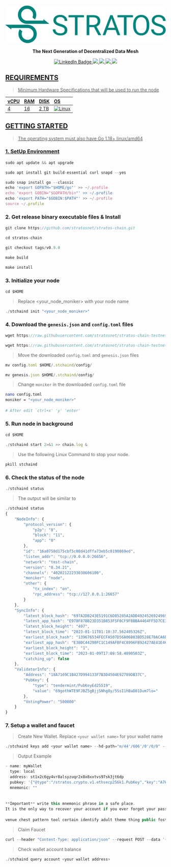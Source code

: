 <p align="center">
<img sizes="(max-width: 600px) 480px, 800px" src="https://raw.githubusercontent.com/MOI14s/Testnet-Node/main/Stratos%20Network/stratos.svg"></p>

**<p align="center">The Next Generation of Decentralized Data Mesh**

<div id="badges">
  <p align="center">
  <a href="https://www.linkedin.com/company/stratos-network">
    <img src="https://img.shields.io/badge/LinkedIn-blue?style=for-the-badge&logo=linkedin&logoColor=white" alt="LinkedIn Badge"/>
  </a>
  <a href="https://twitter.com/Stratos_Network">
    <img src="https://img.shields.io/badge/Twitter-1DA1F2?style=for-the-badge&logo=twitter&logoColor=white"/>
  </a>
  <a href="https://discord.gg/VbhARrDt">
    <img src="https://img.shields.io/badge/Discord-%235865F2.svg?style=for-the-badge&logo=discord&logoColor=white"/>
  </a>
  <a href="https://t.me/Stratos_announcement">
    <img src="https://img.shields.io/badge/Telegram-2CA5E0?style=for-the-badge&logo=telegram&logoColor=white"/>
  <a href="https://www.reddit.com/r/stratoscommunity/">
    <img src="https://img.shields.io/badge/Reddit-FF4500?style=for-the-badge&logo=reddit&logoColor=white"/>
  </p>
</div>

## REQUIREMENTS
> Minimum Hardware Specifications that will be used to run the node
    
| vCPU | RAM | DISK | OS |
| :--  | :-- | :--- | :- |
| 4 | 16 | 2 TB | ![Linux](https://img.shields.io/badge/Linux-FCC624?style=for-the-badge&logo=linux&logoColor=black) |

## GETTING STARTED
> The operating system must also have Go 1.18+ linux/amd64

### 1. SetUp Environment
```javascript
sudo apt update && apt upgrade
```
```javascript
sudo apt install git build-essential curl snapd --yes
```
```javascript
sudo snap install go --classic
echo 'export GOPATH="$HOME/go"' >> ~/.profile
echo 'export GOBIN="$GOPATH/bin"' >> ~/.profile
echo 'export PATH="$GOBIN:$PATH"' >> ~/.profile
source ~/.profile
```
### 2. Get release binary executable files & Install
```javascript
git clone https://github.com/stratosnet/stratos-chain.git
```
```javascript
cd stratos-chain
```
```javascript
git checkout tags/v0.9.0
```
```javascript
make build
```
```javascript
make install
```
### 3. Initialize your node
```javascript
cd $HOME
```
> Replace <your_node_moniker> with your node name
```javascript
./stchaind init "<your_node_moniker>"
```
### 4. Download the `genesis.json` and `config.toml` files
```javascript
wget https://raw.githubusercontent.com/stratosnet/stratos-chain-testnet/main/genesis.json
```
```javascript
wget https://raw.githubusercontent.com/stratosnet/stratos-chain-testnet/main/config.toml
```
> Move the downloaded `config.toml` and `genesis.json` files
```javascript
mv config.toml $HOME/.stchaind/config/
```
```javascript
mv genesis.json $HOME/.stchaind/config/
```
> Change `moniker` in the downloaded `config.toml` file
```bash
nano config.toml
moniker = "<your_node_moniker>"

# After edit `ctrl+x' 'y' 'enter'
```

### 5. Run node in background
```javascript
cd $HOME
```
```javascript
./stchaind start 2>&1 >> chain.log &
```
> Use the following Linux Command to stop your node.
```javascript
pkill stchaind
```
### 6. Check the status of the node
```javascript
./stchaind status
```
> The output will be similar to
```javascript
./stchaind status
{
    "NodeInfo": {
        "protocol_version": {
            "p2p": "8",
            "block": "11",
            "app": "0"
        },
        "id": "16a0758d175cbf5c08d41dffa73eb5c0190869ed",
        "listen_addr": "tcp://0.0.0.0:26656",
        "network": "test-chain",
        "version": "0.34.21",
        "channels": "40202122233038606100",
        "moniker": "node",
        "other": {
            "tx_index": "on",
            "rpc_address": "tcp://127.0.0.1:26657"
        }
    },
    "SyncInfo": {
        "latest_block_hash": "697A2DB243E5191C6D85285A2ADD4924526924969C6C70FE71827C9FE41D4373",
        "latest_app_hash": "E978F87BB23D351B853F5F0CF9FBBBA4464FF5D7CE3746BF3E2357F28CBCE041",
        "latest_block_height": "497",
        "latest_block_time": "2023-01-11T01:10:37.562405326Z",
        "earliest_block_hash": "139676534FECFA507D56A06B03BD528E70ACA6D4DB6560219707011966613DE4",
        "earliest_app_hash": "E3B0C44298FC1C149AFBF4C8996FB92427AE41E4649B934CA495991B7852B855",
        "earliest_block_height": "1",
        "earliest_block_time": "2023-01-09T17:08:58.4890503Z",
        "catching_up": false
    },
    "ValidatorInfo": {
        "Address": "18A7169C1B427D994133F7B3D4504E92789DB37C",
        "PubKey": {
            "type": "tendermint/PubKeyEd25519",
            "value": "69gothWTE9FJBZ5gBjjSNhg8y/5SsI1hBaD81Dum7lo="
        },
        "VotingPower": "500000"
    }
}
```
### 7. Setup a wallet and faucet
> Create New Wallet. Replace `<your wallet name>` for your wallet name
```javascript
./stchaind keys add <your wallet name> --hd-path="m/44'/606'/0'/0/0" --keyring-backend=test
```
> Output Example
```javascript
- name: myWallet
  type: local
  address: st1x2c6gy4vr8alsyzuqr2x8x8xxtvs97sk3jt6dp
  pubkey: '{"@type":"/stratos.crypto.v1.ethsecp256k1.PubKey","key":"A7HCZTlHEarBPabkOgId5SlyQKdqEsbXJHit7y9LXRy+"}'
  mnemonic: ""


**Important** write this mnemonic phrase in a safe place.
It is the only way to recover your account if you ever forget your password.

venue chest pattern tool certain identify adult theme thing public foster promote pave topple thing uncle brisk suffer present popular envelope wrap holiday goddess
```
> Claim Faucet
```javascript
curl --header "Content-Type: application/json" --request POST --data '{"denom":"stos","address":"your wallet address"} ' https://faucet-tropos.thestratos.org/credit
```
> Check wallet account balance
```javascript
./stchaind query account <your wallet address>
```
